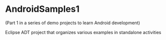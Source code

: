 AndroidSamples1
===============

(Part 1 in a series of demo projects to learn Android development)

Eclipse ADT project that organizes various examples in standalone activities
